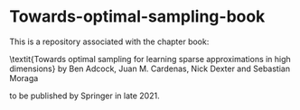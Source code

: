 # Towards-optimal-sampling-book
This is a repository associated with the chapter book:

\textit{Towards optimal sampling for learning sparse approximations in high dimensions} by Ben Adcock, Juan M. Cardenas, Nick Dexter and Sebastian Moraga 

to be published by Springer in late 2021.
